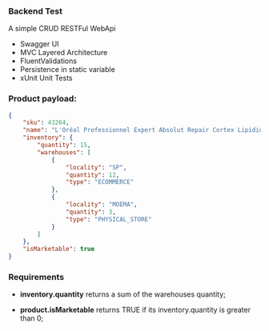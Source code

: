 ### Backend Test

A simple CRUD RESTFul WebApi

* Swagger UI
* MVC Layered Architecture
* FluentValidations
* Persistence in static variable
* xUnit Unit Tests

### Product payload:

```json
{
    "sku": 43264,
    "name": "L'Oréal Professionnel Expert Absolut Repair Cortex Lipidium - Máscara de Reconstrução 500g",
    "inventory": {
        "quantity": 15,
        "warehouses": [
            {
                "locality": "SP",
                "quantity": 12,
                "type": "ECOMMERCE"
            },
            {
                "locality": "MOEMA",
                "quantity": 3,
                "type": "PHYSICAL_STORE"
            }
        ]
    },
    "isMarketable": true
}
```

### Requirements

- **inventory.quantity** returns a sum of the warehouses quantity;

- **product.isMarketable** returns TRUE if its inventory.quantity is greater than 0;
